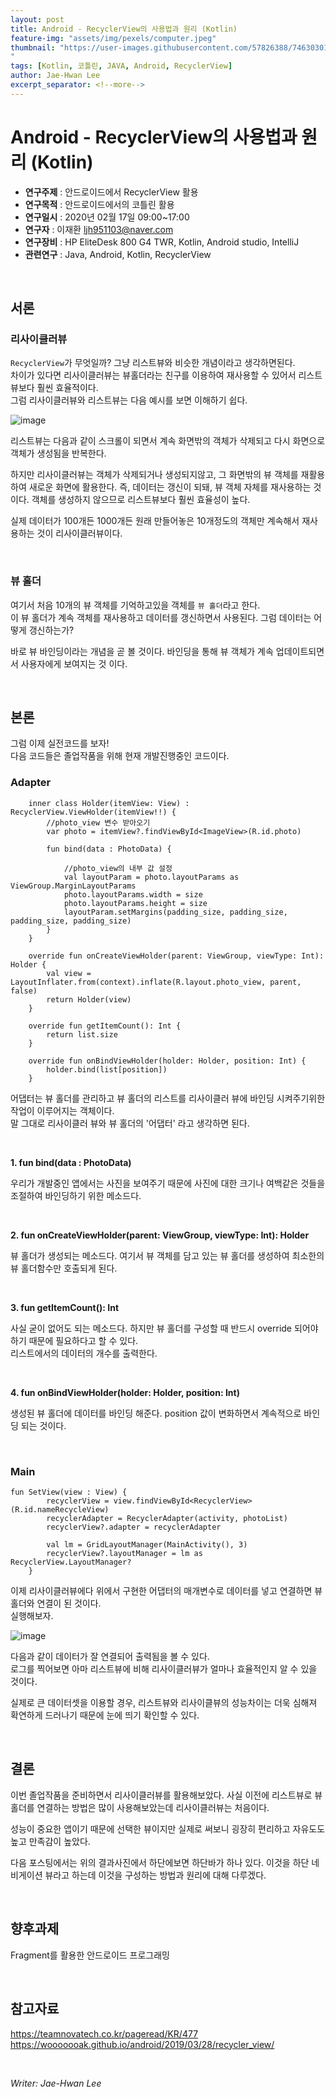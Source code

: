```yaml
---
layout: post
title: Android - RecyclerView의 사용법과 원리 (Kotlin)
feature-img: "assets/img/pexels/computer.jpeg"
thumbnail: "https://user-images.githubusercontent.com/57826388/74630301-a5b46600-519d-11ea-823b-a2784270ad14.png
"
tags: [Kotlin, 코틀린, JAVA, Android, RecyclerView]
author: Jae-Hwan Lee
excerpt_separator: <!--more-->
---
```


# Android - RecyclerView의 사용법과 원리 (Kotlin)
<!--more-->
* **연구주제** : 안드로이드에서 RecyclerView 활용
* **연구목적** : 안드로이드에서의 코틀린 활용
* **연구일시** : 2020년 02월 17일 09:00~17:00
* **연구자** : 이재환 <ljh951103@naver.com>
* **연구장비** : HP EliteDesk 800 G4 TWR, Kotlin, Android studio, IntelliJ
* **관련연구** : Java, Android, Kotlin, RecyclerView

<br>
   
## 서론

### **리사이클러뷰**

`RecyclerView`가 무엇일까? 그냥 리스트뷰와 비슷한 개념이라고 생각하면된다.  
차이가 있다면 리사이클러뷰는 뷰홀더라는 친구를 이용하여 재사용할 수 있어서 리스트뷰보다 훨씬 효율적이다.  
그럼 리사이클러뷰와 리스트뷰는 다음 예시를 보면 이해하기 쉽다.

![image](https://user-images.githubusercontent.com/57826388/74630301-a5b46600-519d-11ea-823b-a2784270ad14.png)

리스트뷰는 다음과 같이 스크롤이 되면서 계속 화면밖의 객체가 삭제되고 다시 화면으로 객체가 생성됨을 반복한다.  

하지만 리사이클러뷰는 객체가 삭제되거나 생성되지않고, 그 화면밖의 뷰 객체를 재활용하여 새로운 화면에 활용한다. 즉, 데이터는 갱신이 되돼, 뷰 객체 자체를 재사용하는 것이다. 객체를 생성하지 않으므로 리스트뷰보다 훨씬 효율성이 높다.

실제 데이터가 100개든 1000개든 원래 만들어놓은 10개정도의 객체만 계속해서 재사용하는 것이 리사이클러뷰이다.

<br>

### **뷰 홀더**

여기서 처음 10개의 뷰 객체를 기억하고있을 객체를 `뷰 홀더`라고 한다.  
이 뷰 홀더가 계속 객체를 재사용하고 데이터를 갱신하면서 사용된다. 그럼 데이터는 어떻게 갱신하는가?

바로 뷰 바인딩이라는 개념을 곧 볼 것이다. 바인딩을 통해 뷰 객체가 계속 업데이트되면서 사용자에게 보여지는 것 이다.

<br>
   
## 본론

그럼 이제 실전코드를 보자!  
다음 코드들은 졸업작품을 위해 현재 개발진행중인 코드이다.

### **Adapter**

````
    inner class Holder(itemView: View) : RecyclerView.ViewHolder(itemView!!) {
        //photo_view 변수 받아오기
        var photo = itemView?.findViewById<ImageView>(R.id.photo)

        fun bind(data : PhotoData) {

            //photo_view의 내부 값 설정
            val layoutParam = photo.layoutParams as ViewGroup.MarginLayoutParams
            photo.layoutParams.width = size
            photo.layoutParams.height = size
            layoutParam.setMargins(padding_size, padding_size, padding_size, padding_size)
        }
    }

    override fun onCreateViewHolder(parent: ViewGroup, viewType: Int): Holder {
        val view = LayoutInflater.from(context).inflate(R.layout.photo_view, parent, false)
        return Holder(view)
    }

    override fun getItemCount(): Int {
        return list.size
    }

    override fun onBindViewHolder(holder: Holder, position: Int) {
        holder.bind(list[position])
    }
 ````

 어댑터는 뷰 홀더를 관리하고 뷰 홀더의 리스트를 리사이클러 뷰에 바인딩 시켜주기위한 작업이 이루어지는 객체이다.  
 말 그대로 리사이클러 뷰와 뷰 홀더의 '어댑터' 라고 생각하면 된다.

<br>

 **1. fun bind(data : PhotoData)**

우리가 개발중인 앱에서는 사진을 보여주기 때문에 
사진에 대한 크기나 여백같은 것들을 조절하여 바인딩하기 위한 메소드다.

<br>

 **2. fun onCreateViewHolder(parent: ViewGroup, viewType: Int): Holder**

뷰 홀더가 생성되는 메소드다. 여기서 뷰 객체를 담고 있는 뷰 홀더를 생성하여 최소한의 뷰 홀더함수만 호출되게 된다.

<br>

 **3. fun getItemCount(): Int**

 사실 굳이 없어도 되는 메소드다. 하지만 뷰 홀더를 구성할 때 반드시 override 되어야 하기 때문에 필요하다고 할 수 있다.  
 리스트에서의 데이터의 개수를 출력한다.

<br>

 **4. fun onBindViewHolder(holder: Holder, position: Int)**

 생성된 뷰 홀더에 데이터를 바인딩 해준다. position 값이 변화하면서 계속적으로 바인딩 되는 것이다.

<br>

### **Main**

````
fun SetView(view : View) {
        recyclerView = view.findViewById<RecyclerView>(R.id.nameRecycleView)
        recyclerAdapter = RecyclerAdapter(activity, photoList)
        recyclerView?.adapter = recyclerAdapter

        val lm = GridLayoutManager(MainActivity(), 3)
        recyclerView?.layoutManager = lm as RecyclerView.LayoutManager?
    }
 ````

이제 리사이클러뷰에다 위에서 구현한 어댑터의 매개변수로 데이터를 넣고 연결하면 뷰 홀더와 연결이 된 것이다.  
실행해보자.

![image](https://user-images.githubusercontent.com/57826388/74631813-40fb0a80-51a1-11ea-9cbe-783bd8c0e7bc.png)

다음과 같이 데이터가 잘 연결되어 출력됨을 볼 수 있다.  
로그를 찍어보면 아마 리스트뷰에 비해 리사이클러뷰가 얼마나 효율적인지 알 수 있을 것이다.

실제로 큰 데이터셋을 이용할 경우, 리스트뷰와 리사이클뷰의 성능차이는 더욱 심해져 확연하게 드러나기 때문에 눈에 띄기 확인할 수 있다.

<br>

## 결론

이번 졸업작품을 준비하면서 리사이클러뷰를 활용해보았다. 사실 이전에 리스트뷰로 뷰 홀더를 연결하는 방법은 많이 사용해보았는데 리사이클러뷰는 처음이다.  

성능이 중요한 앱이기 때문에 선택한 뷰이지만 실제로 써보니 굉장히 편리하고 자유도도 높고 만족감이 높았다.  

다음 포스팅에서는 위의 결과사진에서 하단에보면 하단바가 하나 있다. 이것을 하단 네비게이션 뷰라고 하는데 이것을 구성하는 방법과 원리에 대해 다루겠다.

<br>

## 향후과제

Fragment를 활용한 안드로이드 프로그래밍

<br>

## 참고자료

<https://teamnovatech.co.kr/pageread/KR/477>
<https://wooooooak.github.io/android/2019/03/28/recycler_view/>  


<br>

*Writer: Jae-Hwan Lee*





